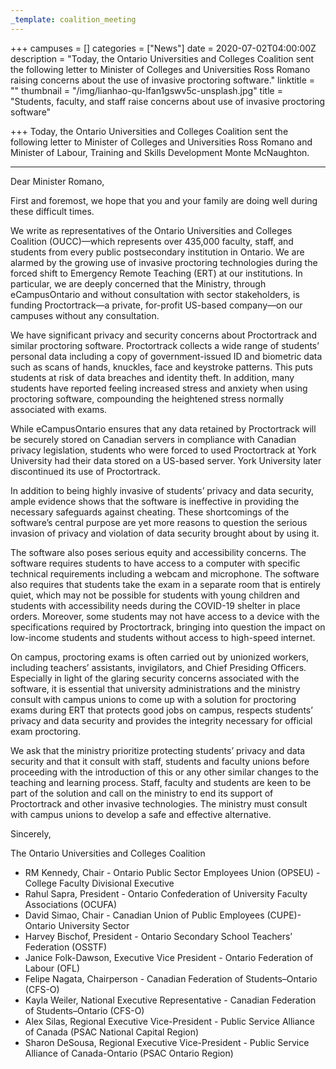 ```yaml
---
_template: coalition_meeting
---
```



+++
campuses = []
categories = ["News"]
date = 2020-07-02T04:00:00Z
description = "Today, the Ontario Universities and Colleges Coalition sent the following letter to Minister of Colleges and Universities Ross Romano raising concerns about the use of invasive proctoring software."
linktitle = ""
thumbnail = "/img/lianhao-qu-lfan1gswv5c-unsplash.jpg"
title = "Students, faculty, and staff raise concerns about use of invasive proctoring software"

+++
Today, the Ontario Universities and Colleges Coalition sent the following letter to Minister of Colleges and Universities Ross Romano and Minister of Labour, Training and Skills Development Monte McNaughton.

***

Dear Minister Romano,

First and foremost, we hope that you and your family are doing well during these difficult times.

We write as representatives of the Ontario Universities and Colleges Coalition (OUCC)—which represents over 435,000 faculty, staff, and students from every public postsecondary institution in Ontario. We are alarmed by the growing use of invasive proctoring technologies during the forced shift to Emergency Remote Teaching (ERT) at our institutions. In particular, we are deeply concerned that the Ministry, through eCampusOntario and without consultation with sector stakeholders, is funding Proctortrack—a private, for-profit US-based company—on our campuses without any consultation.

We have significant privacy and security concerns about Proctortrack and similar proctoring software. Proctortrack collects a wide range of students’ personal data including a copy of government-issued ID and biometric data such as scans of hands, knuckles, face and keystroke patterns. This puts students at risk of data breaches and identity theft. In addition, many students have reported feeling increased stress and anxiety when using proctoring software, compounding the heightened stress normally associated with exams.

While eCampusOntario ensures that any data retained by Proctortrack will be securely stored on Canadian servers in compliance with Canadian privacy legislation, students who were forced to used Proctortrack at York University had their data stored on a US-based server. York University later discontinued its use of Proctortrack.

In addition to being highly invasive of students’ privacy and data security, ample evidence shows that the software is ineffective in providing the necessary safeguards against cheating. These shortcomings of the software’s central purpose are yet more reasons to question the serious invasion of privacy and violation of data security brought about by using it.

The software also poses serious equity and accessibility concerns. The software requires students to have access to a computer with specific technical requirements including a webcam and microphone. The software also requires that students take the exam in a separate room that is entirely quiet, which may not be possible for students with young children and students with accessibility needs during the COVID-19 shelter in place orders. Moreover, some students may not have access to a device with the specifications required by Proctortrack, bringing into question the impact on low-income students and students without access to high-speed internet.

On campus, proctoring exams is often carried out by unionized workers, including teachers’ assistants, invigilators, and Chief Presiding Officers. Especially in light of the glaring security concerns associated with the software, it is essential that university administrations and the ministry consult with campus unions to come up with a solution for proctoring exams during ERT that protects good jobs on campus, respects students’ privacy and data security and provides the integrity necessary for official exam proctoring.

We ask that the ministry prioritize protecting students’ privacy and data security and that it consult with staff, students and faculty unions before proceeding with the introduction of this or any other similar changes to the teaching and learning process. Staff, faculty and students are keen to be part of the solution and call on the ministry to end its support of Proctortrack and other invasive technologies. The ministry must consult with campus unions to develop a safe and effective alternative.

Sincerely,

The Ontario Universities and Colleges Coalition

* RM Kennedy, Chair - Ontario Public Sector Employees Union (OPSEU) - College Faculty Divisional Executive
* Rahul Sapra, President - Ontario Confederation of University Faculty Associations (OCUFA)
* David Simao, Chair - Canadian Union of Public Employees (CUPE)- Ontario University Sector
* Harvey Bischof, President - Ontario Secondary School Teachers’ Federation (OSSTF)
* Janice Folk-Dawson, Executive Vice President - Ontario Federation of Labour (OFL)
* Felipe Nagata, Chairperson - Canadian Federation of Students–Ontario (CFS-O)
* Kayla Weiler, National Executive Representative - Canadian Federation of Students–Ontario (CFS-O)
* Alex Silas, Regional Executive Vice-President - Public Service Alliance of Canada (PSAC National Capital Region)
* Sharon DeSousa, Regional Executive Vice-President - Public Service Alliance of Canada-Ontario (PSAC Ontario Region)
